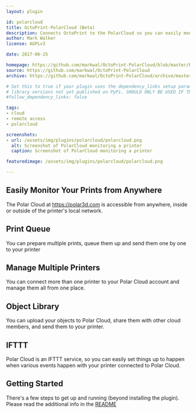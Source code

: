 ```yaml
---
layout: plugin

id: polarcloud
title: OctoPrint-PolarCloud (Beta)
description: Connects OctoPrint to the PolarCloud so you can easily monitor and control outside of your local network
author: Mark Walker
license: AGPLv3

date: 2017-06-25

homepage: https://github.com/markwal/OctoPrint-PolarCloud/blob/master/README.md
source: https://github.com/markwal/OctoPrint-PolarCloud
archive: https://github.com/markwal/OctoPrint-PolarCloud/archive/master.zip

# Set this to true if your plugin uses the dependency_links setup parameter to include
# library versions not yet published on PyPi. SHOULD ONLY BE USED IF THERE IS NO OTHER OPTION!
#follow_dependency_links: false

tags:
- cloud
- remote access
- polarcloud

screenshots:
- url: /assets/img/plugins/polarcloud/polarcloud.png
  alt: Screenshot of PolarCloud monitoring a printer
  caption: Screenshot of PolarCloud monitoring a printer

featuredimage: /assets/img/plugins/polarcloud/polarcloud.png

---
```

## Easily Monitor Your Prints from Anywhere

The Polar Cloud at https://polar3d.com is accessible from anywhere, inside or
outside of the printer's local network.

## Print Queue

You can prepare multiple prints, queue them up and send them one by one to your
printer

## Manage Multiple Printers

You can connect more than one printer to your Polar Cloud account and manage
them all from one place.

## Object Library

You can upload your objects to Polar Cloud, share them with other cloud
members, and send them to your printer.

## IFTTT

Polar Cloud is an IFTTT service, so you can easily set things up to happen when
various events happen with your printer connected to Polar Cloud.

## Getting Started

There's a few steps to get up and running (beyond installing the plugin).
Please read the additional info in the [README](https://github.com/markwal/OctoPrint-PolarCloud/blob/master/README.md)
